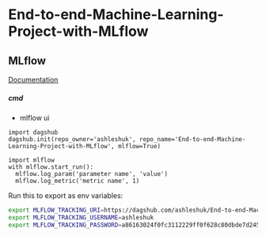# End-to-end-Machine-Learning-Project-with-MLflow

## MLflow

[Documentation](https://mlflow.org/docs/latest/index.html)


##### cmd
- mlflow ui

```
import dagshub
dagshub.init(repo_owner='ashleshuk', repo_name='End-to-end-Machine-Learning-Project-with-MLflow', mlflow=True)

import mlflow
with mlflow.start_run():
  mlflow.log_param('parameter name', 'value')
  mlflow.log_metric('metric name', 1)
```

Run this to export as env variables:

```bash
export MLFLOW_TRACKING_URI=https://dagshub.com/ashleshuk/End-to-end-Machine-Learning-Project-with-MLflow.mlflow
export MLFLOW_TRACKING_USERNAME=ashleshuk 
export MLFLOW_TRACKING_PASSWORD=a86163024f0fc3112229ff0f628c80dbde7d2452

```